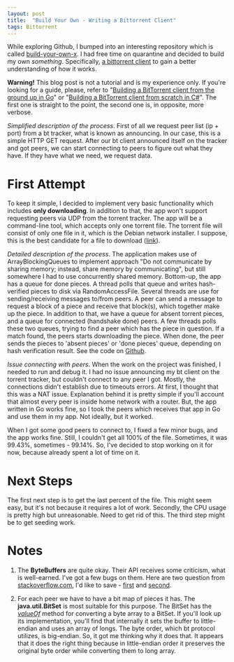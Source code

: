 ```yaml
---
layout: post
title:  "Build Your Own - Writing a Bittorrent Client"
tags: Bittorrent
---
```


While exploring Github, I bumped into an interesting repository which is called 
[build-your-own-x](https://github.com/danistefanovic/build-your-own-x). I had free time on quarantine and 
decided to build my own *something*. Specifically, 
[a bittorrent client](https://github.com/danistefanovic/build-your-own-x#build-your-own-bittorrent-client) to 
gain a better understanding of how it works.

**Warning!** This blog post is not a tutorial and is my experience only. If you're looking for a guide, please, refer to
"[Building a BitTorrent client from the ground up in Go](https://blog.jse.li/posts/torrent/)" or 
"[Building a BitTorrent client from scratch in C#](https://www.seanjoflynn.com/research/bittorrent.html)". 
The first one is straight to the point, the second one is, in opposite, more verbose.

_Simplified description of the process_. First of all we request peer list (ip + port) from a bt tracker, 
what is known as announcing. In our case, this is a simple HTTP GET request. 
After our bt client announced itself on the tracker and got peers, 
we can start connecting to peers to figure out what they have. If they have what we need, we request data.

# First Attempt

To keep it simple, I decided to implement very basic functionality which includes **only downloading**.
In addition to that, the app won't support requesting peers via UDP from the torrent tracker. 
The app will be a command-line tool, which accepts only one torrent file. 
The torrent file will consist of only one file in it, which is the Debian network installer.
I suppose, this is the best candidate for a file to download ([link](https://cdimage.debian.org/debian-cd/current/amd64/bt-cd/#indexlist)).

*Detailed description of the process*. The application makes use of ArrayBlockingQueues to implement approach 
"Do not communicate by sharing memory; instead, share memory by communicating", but still somewhere
I had to use concurrently shared memory. Bottom-up, the app has a queue for done pieces. A thread polls that 
queue and writes hash-verified pieces to disk via RandomAccessFile. Several threads are use for 
sending/receiving messages to/from peers. A peer can send a message to request a block of a piece and receive that block(s), 
which together make up the piece. In addition to that, we have a queue for absent torrent pieces, and
a queue for connected (handshake done) peers. A few threads polls these two queues, trying to find a peer 
which has the piece in question. If a match found, the peers starts downloading the piece. When done,
the peer sends the pieces to 'absent pieces' or 'done pieces' queue, depending on hash verification result.
See the code on [Github](https://github.com/eugenesimakin/btclient.kt).

*Issue connecting with peers*. When the work on the project was finished, I needed to run and debug it.
I had no issue announcing my bt client on the torrent tracker, but couldn't connect to any peer I got.
Mostly, the connections didn't establish due to timeouts errors. At first, I thought that this was a NAT issue.
Explanation behind it is pretty simple if you'll account that almost every peer is inside home network with a router.
But, the app written in Go works fine, so I took the peers which receives that app in Go and use them in my app.
Not ideally, but it worked.

When I got some good peers to connect to, I fixed a few minor bugs, and the app works fine.
Still, I couldn't get all 100% of the file. Sometimes, it was 99.43%, sometimes - 99.14%. So, I've decided 
to stop working on it for now, because already spent a lot of time on it.

# Next Steps

The first next step is to get the last percent of the file. This might seem easy, but it's not because
it requires a lot of work. Secondly, the CPU usage is pretty high but unreasonable. Need to get rid of this. 
The third step might be to get seeding work.

# Notes

1) The **ByteBuffers** are quite okay. Their API receives some criticism, what is well-earned. I've got
a few bugs on them. Here are two question from [stackoverflow.com](https://stackoverflow.com/), I'd like to save -
[first](https://stackoverflow.com/questions/23148729/what-is-the-difference-between-limit-and-capacity-in-bytebuffer) and 
[second](https://stackoverflow.com/questions/20982240/is-calling-buffer-flip-twice-in-a-row-problematic).

2) For each peer we have to have a bit map of pieces it has. The **java.util.BitSet** is most suitable for this
purpose. The BitSet has the *[valueOf](http://hg.openjdk.java.net/jdk7/jdk7/jdk/file/00cd9dc3c2b5/src/share/classes/java/util/BitSet.java#l260)* 
method for converting a byte array to a BitSet. If you'll look up its 
implementation, you'll find that internally it sets the buffer to little-endian and uses an array of longs. 
The byte order, which bt protocol utilizes, is big-endian. So, it got me thinking why it does that.
It appears that it does the right thing because in little-endian order it preserves the original byte order 
while converting them to long array.

